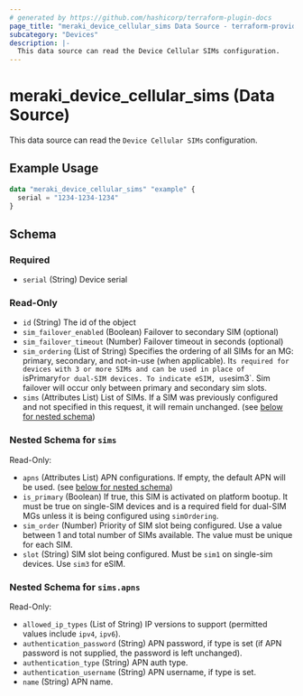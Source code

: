 ```yaml
---
# generated by https://github.com/hashicorp/terraform-plugin-docs
page_title: "meraki_device_cellular_sims Data Source - terraform-provider-meraki"
subcategory: "Devices"
description: |-
  This data source can read the Device Cellular SIMs configuration.
---
```


# meraki_device_cellular_sims (Data Source)

This data source can read the `Device Cellular SIMs` configuration.

## Example Usage

```terraform
data "meraki_device_cellular_sims" "example" {
  serial = "1234-1234-1234"
}
```

<!-- schema generated by tfplugindocs -->
## Schema

### Required

- `serial` (String) Device serial

### Read-Only

- `id` (String) The id of the object
- `sim_failover_enabled` (Boolean) Failover to secondary SIM (optional)
- `sim_failover_timeout` (Number) Failover timeout in seconds (optional)
- `sim_ordering` (List of String) Specifies the ordering of all SIMs for an MG: primary, secondary, and not-in-use (when applicable). It`s required for devices with 3 or more SIMs and can be used in place of `isPrimary` for dual-SIM devices. To indicate eSIM, use `sim3`. Sim failover will occur only between primary and secondary sim slots.
- `sims` (Attributes List) List of SIMs. If a SIM was previously configured and not specified in this request, it will remain unchanged. (see [below for nested schema](#nestedatt--sims))

<a id="nestedatt--sims"></a>
### Nested Schema for `sims`

Read-Only:

- `apns` (Attributes List) APN configurations. If empty, the default APN will be used. (see [below for nested schema](#nestedatt--sims--apns))
- `is_primary` (Boolean) If true, this SIM is activated on platform bootup. It must be true on single-SIM devices and is a required field for dual-SIM MGs unless it is being configured using `simOrdering`.
- `sim_order` (Number) Priority of SIM slot being configured. Use a value between 1 and total number of SIMs available. The value must be unique for each SIM.
- `slot` (String) SIM slot being configured. Must be `sim1` on single-sim devices. Use `sim3` for eSIM.

<a id="nestedatt--sims--apns"></a>
### Nested Schema for `sims.apns`

Read-Only:

- `allowed_ip_types` (List of String) IP versions to support (permitted values include `ipv4`, `ipv6`).
- `authentication_password` (String) APN password, if type is set (if APN password is not supplied, the password is left unchanged).
- `authentication_type` (String) APN auth type.
- `authentication_username` (String) APN username, if type is set.
- `name` (String) APN name.
